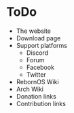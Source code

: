 # ToDo

- The website
- Download page
- Support platforms
  - Discord
  - Forum
  - Facebook
  - Twitter
- RebornOS Wiki
- Arch Wiki
- Donation links
- Contribution links